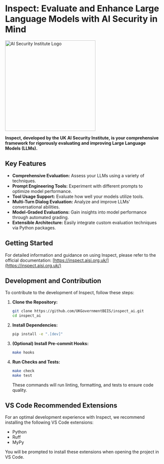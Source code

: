 # Inspect: Evaluate and Enhance Large Language Models with AI Security in Mind

[<img width="295" src="https://inspect.aisi.org.uk/images/aisi-logo.svg" alt="AI Security Institute Logo" />](https://aisi.gov.uk/)

**Inspect, developed by the UK AI Security Institute, is your comprehensive framework for rigorously evaluating and improving Large Language Models (LLMs).**

## Key Features

*   **Comprehensive Evaluation:** Assess your LLMs using a variety of techniques.
*   **Prompt Engineering Tools:** Experiment with different prompts to optimize model performance.
*   **Tool Usage Support:**  Evaluate how well your models utilize tools.
*   **Multi-Turn Dialog Evaluation:** Analyze and improve LLMs' conversational abilities.
*   **Model-Graded Evaluations:** Gain insights into model performance through automated grading.
*   **Extensible Architecture:** Easily integrate custom evaluation techniques via Python packages.

## Getting Started

For detailed information and guidance on using Inspect, please refer to the official documentation: [https://inspect.aisi.org.uk/](https://inspect.aisi.org.uk/)

## Development and Contribution

To contribute to the development of Inspect, follow these steps:

1.  **Clone the Repository:**

    ```bash
    git clone https://github.com/UKGovernmentBEIS/inspect_ai.git
    cd inspect_ai
    ```

2.  **Install Dependencies:**

    ```bash
    pip install -e ".[dev]"
    ```

3.  **(Optional) Install Pre-commit Hooks:**

    ```bash
    make hooks
    ```

4.  **Run Checks and Tests:**

    ```bash
    make check
    make test
    ```

    These commands will run linting, formatting, and tests to ensure code quality.

## VS Code Recommended Extensions

For an optimal development experience with Inspect, we recommend installing the following VS Code extensions:

*   Python
*   Ruff
*   MyPy

You will be prompted to install these extensions when opening the project in VS Code.